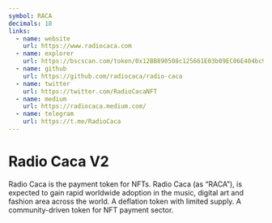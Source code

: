 ```yaml
---
symbol: RACA
decimals: 18
links:
  - name: website
    url: https://www.radiocaca.com
  - name: explorer
    url: https://bscscan.com/token/0x12BB890508c125661E03b09EC06E404bc9289040
  - name: github
    url: https://github.com/radiocaca/radio-caca
  - name: twitter
    url: https://twitter.com/RadioCacaNFT
  - name: medium
    url: https://radiocaca.medium.com/
  - name: telegram
    url: https://t.me/RadioCaca
---
```


# Radio Caca V2

Radio Caca is the payment token for NFTs. Radio Caca (as “RACA”), is expected to gain rapid worldwide adoption in the music, digital art and fashion area across the world. A deflation token with limited supply. A community-driven token for NFT payment sector.
